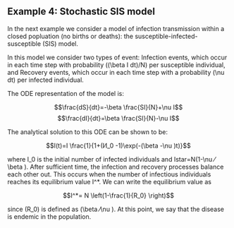 ## Example 4: Stochastic SIS model 

In the next example we consider a model of infection transmission within a closed popluation (no births or deaths): the susceptible-infected-susceptible (SIS) model.

In this model we consider two types of event:
	Infection events, which occur in each time step with probability \((\beta  I dt)/N\) per susceptible individual, and
	Recovery events, which occur in each time step with a probability \(\nu  dt\) per infected individual.

The ODE representation of the model is:

$$\frac{dS}{dt}=-\beta \frac{SI}{N}+\nu I$$
$$\frac{dI}{dt}=\beta \frac{SI}{N}-\nu I$$

The analytical solution to this ODE can be shown to be:

$$I(t)=I \frac{1}{1+(I⁄I_0 -1)\exp(-(\beta -\nu )t)}$$

where I_0 is the initial number of infected individuals and Istar=N(1-\nu ⁄\beta ). After sufficient time, the infection and recovery processes balance each other out. This occurs when the number of infectious individuals reaches its equilibrium value I^*. We can write the equilibrium value as

$$I^*= N \left(1-\frac{1}{R_0} \right)$$

since \(R_0\) is defined as \(\beta ⁄\nu \). At this point, we say that the disease is endemic in the population.

